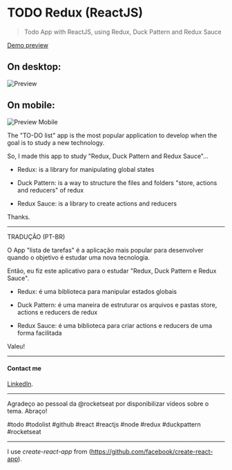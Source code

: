 # TODO Redux (ReactJS)
> Todo App with ReactJS, using Redux, Duck Pattern and Redux Sauce 

[Demo preview](https://todo-redux.vercel.app/)

## On desktop:
![Preview](https://github.com/vinaciotm/todo-redux/blob/master/public/todo-redux.jpeg?raw=true)

## On mobile:
![Preview Mobile](https://github.com/vinaciotm/todo-redux/blob/master/public/todo-redux-mobile.jpeg?raw=true)

The "TO-DO list" app is the most popular application to develop when the goal is to study a new technology.

So, I made this app to study "Redux, Duck Pattern and Redux Sauce"...

* Redux: is a library for manipulating global states

* Duck Pattern: is a way to structure the files and folders "store, actions and reducers" of redux

* Redux Sauce: is a library to create actions and reducers

Thanks.

- - - - - - - - - - - - - - - - -

TRADUÇÃO (PT-BR)

O App "lista de tarefas" é a aplicação mais popular para desenvolver quando o objetivo é estudar uma nova tecnologia.

Então, eu fiz este aplicativo para o estudar "Redux, Duck Pattern e Redux Sauce".

* Redux: é uma biblioteca para manipular estados globais

* Duck Pattern: é uma maneira de estruturar os arquivos e pastas store, actions e reducers de redux

* Redux Sauce: é uma biblioteca para criar actions e reducers de uma forma facilitada

Valeu!

- - - - - - - - - - - - - - - -

#### Contact me
[LinkedIn](https://www.linkedin.com/in/viniciusinaciopires/).

- - - - - - - - - - - - - - - -

Agradeço ao pessoal da @rocketseat por disponibilizar vídeos sobre o tema. Abraço!

#todo #todolist #github #react #reactjs #node #redux #duckpattern #rocketseat

- - - - - - - - - - - - - - - -

I use *create-react-app* from (https://github.com/facebook/create-react-app).

